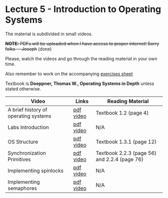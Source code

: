 # Lecture 5 - Introduction to Operating Systems

The material is subdivided in small videos.

~~**NOTE:** PDFs will be uploaded when I have access to proper internet!  Sorry folks -- Joseph~~ (done)

Please, watch the videos and go through the reading material in your own time.

Also remember to work on the accompanying [exercises sheet](../exercises/EXERCISES5.html)

Textbook is **Doeppner, Thomas W., Operating Systems in Depth** unless stated otherwise.

| Video                   | Links                     |        Reading Material                                                                                                                                                                                      |
|-------------------------|---------------------------|----------------------------------------------------------------------------------------------------------------------------------------------------------------------------------------------|
| A brief history of operating systems | [pdf](https://github.com/cs-uob/COMS20012/blob/master/docs/slides/week5-intro1.pdf) [video](https://web.microsoftstream.com/video/970013c6-4636-47a7-beb5-6eec09aede56) | Textbook 1.2 (page 4) |
| Labs Introduction | [pdf](https://github.com/cs-uob/COMS20012/blob/master/docs/slides/week5-intro2.pdf) [video](https://web.microsoftstream.com/video/1ebad8bc-ae4c-4688-bab3-9c2d3f96f4e8) | N/A |
| OS Structure | [pdf](https://github.com/cs-uob/COMS20012/blob/master/docs/slides/week5-intro3.pdf) [video](https://web.microsoftstream.com/video/3292449b-cc8c-4cd0-bb3f-aff4cbcb4227) | Textbook 1.3.1 (page 12) |
| Synchronization Primitives | [pdf](https://github.com/cs-uob/COMS20012/blob/master/docs/slides/week5-intro4.pdf) [video](https://web.microsoftstream.com/video/3fe2b2f8-dbbe-4a64-ba9a-a4dc259aec7e) | Textbook 2.2.3 (page 56) and 2.2.4 (page 76) |
| Implementing spinlocks | [pdf](https://github.com/cs-uob/COMS20012/blob/master/docs/slides/week5-intro5.pdf) [video](https://web.microsoftstream.com/video/bb3f93fc-5364-4e7d-bf3e-f71b4e532d8e) | N/A |
| Implementing semaphores | [pdf](https://github.com/cs-uob/COMS20012/blob/master/docs/slides/week5-intro6.pdf) [video](https://web.microsoftstream.com/video/e5d5e663-24f7-4947-82ce-84de91f10b0b) | N/A |

